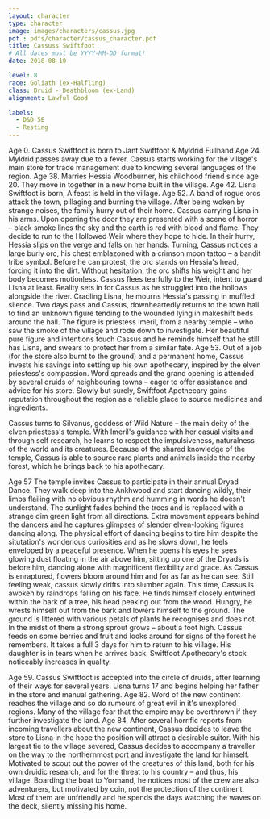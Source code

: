 ```yaml
---
layout: character
type: character
image: images/characters/cassus.jpg
pdf : pdfs/character/cassus_character.pdf
title: Cassuss Swiftfoot
# All dates must be YYYY-MM-DD format!
date: 2018-08-10

level: 8
race: Goliath (ex-Halfling)
class: Druid - Deathbloom (ex-Land)
alignment: Lawful Good

labels:
  - D&D 5E
  - Resting
---
```


Age 0.
Cassus Swiftfoot is born to Jant Swiftfoot & Myldrid Fullhand
Age 24.
Myldrid passes away due to a fever. Cassus starts working for the village's main store for trade
management due to knowing several languages of the region.
Age 38.
Marries Hessia Woodburner, his childhood friend since age 20. They move in together in a new
home built in the village.
Age 42.
Lisna Swiftfoot is born, A feast is held in the village.
Age 52.
A band of rogue orcs attack the town, pillaging and burning the village. After being woken by
strange noises, the family hurry out of their home. Cassus carrying Lisna in his arms.
Upon opening the door they are presented with a scene of horror – black smoke lines the sky and
the earth is red with blood and flame. They decide to run to the Hollowed Weir where they hope to
hide. In their hurry, Hessia slips on the verge and falls on her hands. Turning, Cassus notices a large
burly orc, his chest emblazoned with a crimson moon tattoo – a bandit tribe symbol. Before he can
protest, the orc stands on Hessia's head, forcing it into the dirt. Without hesitation, the orc shifts his
weight and her body becomes motionless. Cassus flees tearfully to the Weir, intent to guard Lisna at
least.
Reality sets in for Cassus as he struggled into the hollows alongside the river. Cradling Lisna, he
mourns Hessia's passing in muffled silence.
Two days pass and Cassus, downheartedly returns to the town hall to find an unknown figure
tending to the wounded lying in makeshift beds around the hall. The figure is priestess Imeril, from
a nearby temple – who saw the smoke of the village and rode down to investigate. Her beautiful
pure figure and intentions touch Cassus and he reminds himself that he still has Lisna, and swears to
protect her from a similar fate.
Age 53.
Out of a job (for the store also burnt to the ground) and a permanent home, Cassus invests his
savings into setting up his own apothecary, inspired by the elven priestess's compassion. Word
spreads and the grand opening is attended by several druids of neighbouring towns – eager to offer
assistance and advice for his store. Slowly but surely, Swiftfoot Apothecary gains reputation
throughout the region as a reliable place to source medicines and ingredients.

Cassus turns to Silvanus, goddess of Wild Nature – the main deity of the elven priestess's temple.
With Imeril's guidance with her casual visits and through self research, he learns to respect the
impulsiveness, naturalness of the world and its creatures.
Because of the shared knowledge of the temple, Cassus is able to source rare plants and animals
inside the nearby forest, which he brings back to his apothecary.

Age 57
The temple invites Cassus to participate in their annual Dryad Dance. They walk deep into the
Ankhwood and start dancing wildly, their limbs flailing with no obvious rhythm and humming in
words he doesn't understand. The sunlight fades behind the trees and is replaced with a strange dim
green light from all directions. Extra movement appears behind the dancers and he captures
glimpses of slender elven-looking figures dancing along.
The physical effort of dancing begins to tire him despite the situtation's wonderious curiosities and
as he slows down, he feels enveloped by a peaceful presence. When he opens his eyes he sees
glowing dust floating in the air above him, sitting up one of the Dryads is before him, dancing alone
with magnificent flexibility and grace. As Cassus is enraptured, flowers bloom around him and for
as far as he can see. Still feeling weak, cassus slowly drifts into slumber again.
This time, Cassus is awoken by raindrops falling on his face. He finds himself closely entwined
within the bark of a tree, his head peaking out from the wood. Hungry, he wrests himself out from
the bark and lowers himself to the ground. The ground is littered with various petals of plants he
recognises and does not. In the midst of them a strong sprout grows – about a foot high.
Cassus feeds on some berries and fruit and looks around for signs of the forest he remembers. It
takes a full 3 days for him to return to his village. His daughter is in tears when he arrives back.
Swiftfoot Apothecary's stock noticeably increases in quality.

Age 59.
Cassus Swiftfoot is accepted into the circle of druids, after learning of their ways for several years.
Lisna turns 17 and begins helping her father in the store and manual gathering.
Age 82.
Word of the new continent reaches the village and so do rumours of great evil in it's unexplored
regions. Many of the village fear that the empire may be overthrown if they further investigate the
land.
Age 84.
After several horrific reports from incoming travellers about the new continent, Cassus decides to
leave the store to Lisna in the hope the position will attract a desirable suitor. With his largest tie to
the village severed, Cassus decides to accompany a traveller on the way to the northernmost port
and investigate the land for himself. Motivated to scout out the power of the creatures of this land,
both for his own druidic research, and for the threat to his country – and thus, his village.
Boarding the boat to Yormand, he notices most of the crew are also adventurers, but motivated by
coin, not the protection of the continent. Most of them are unfriendly and he spends the days
watching the waves on the deck, silently missing his home.
